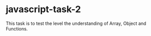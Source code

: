# javascript-task-2
This task is to test the level the understanding of Array, Object and Functions.

